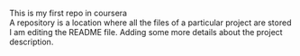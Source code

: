This is my first repo in coursera
<br>
A repository is a location where all the files of a particular project are stored
<br>
I am editing the README file. Adding some more details about the project description.

